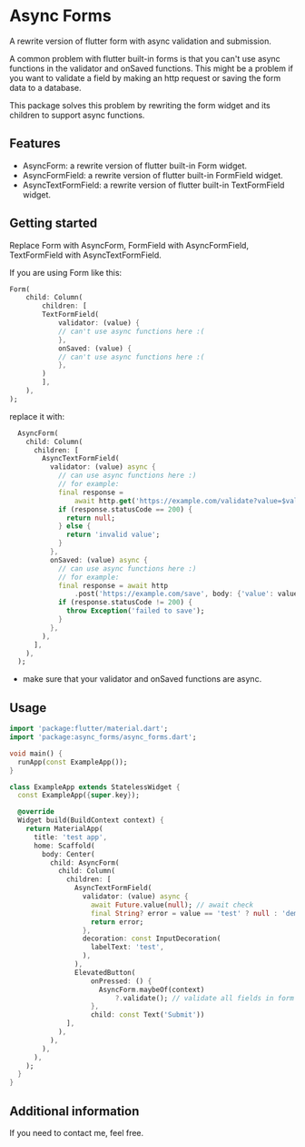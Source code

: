# Async Forms

A rewrite version of flutter form with async validation and submission.

A common problem with flutter built-in forms is that you can't use async functions in the validator and onSaved functions.
This might be a problem if you want to validate a field by making an http request or saving the form data to a database.

This package solves this problem by rewriting the form widget and its children to support async functions.

## Features

* AsyncForm: a rewrite version of flutter built-in Form widget.
* AsyncFormField: a rewrite version of flutter built-in FormField widget.
* AsyncTextFormField: a rewrite version of flutter built-in TextFormField widget.

## Getting started

Replace Form with AsyncForm, FormField with AsyncFormField, TextFormField with AsyncTextFormField.

If you are using Form like this:

```dart
Form(
    child: Column(
        children: [
        TextFormField(
            validator: (value) {
            // can't use async functions here :(
            },
            onSaved: (value) {
            // can't use async functions here :(
            },
        )
        ],
    ),
);
```

replace it with:

```dart
  AsyncForm(
    child: Column(
      children: [
        AsyncTextFormField(
          validator: (value) async {
            // can use async functions here :)
            // for example:
            final response =
                await http.get('https://example.com/validate?value=$value');
            if (response.statusCode == 200) {
              return null;
            } else {
              return 'invalid value';
            }
          },
          onSaved: (value) async {
            // can use async functions here :)
            // for example:
            final response = await http
                .post('https://example.com/save', body: {'value': value});
            if (response.statusCode != 200) {
              throw Exception('failed to save');
            }
          },
        ),
      ],
    ),
  );
```

* make sure that your validator and onSaved functions are async.

## Usage

```dart
import 'package:flutter/material.dart';
import 'package:async_forms/async_forms.dart';

void main() {
  runApp(const ExampleApp());
}

class ExampleApp extends StatelessWidget {
  const ExampleApp({super.key});

  @override
  Widget build(BuildContext context) {
    return MaterialApp(
      title: 'test app',
      home: Scaffold(
        body: Center(
          child: AsyncForm(
            child: Column(
              children: [
                AsyncTextFormField(
                  validator: (value) async {
                    await Future.value(null); // await check
                    final String? error = value == 'test' ? null : 'demo error';
                    return error;
                  },
                  decoration: const InputDecoration(
                    labelText: 'test',
                  ),
                ),
                ElevatedButton(
                    onPressed: () {
                      AsyncForm.maybeOf(context)
                          ?.validate(); // validate all fields in form
                    },
                    child: const Text('Submit'))
              ],
            ),
          ),
        ),
      ),
    );
  }
}

```

## Additional information

If you need to contact me, feel free.
